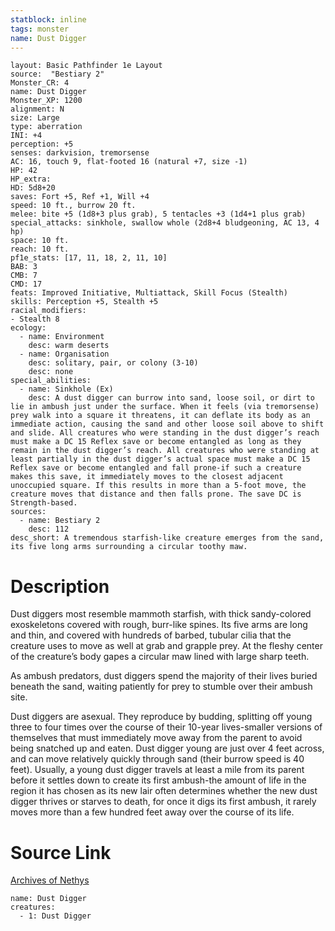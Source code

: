 ```yaml
---
statblock: inline
tags: monster
name: Dust Digger
---
```

```statblock
layout: Basic Pathfinder 1e Layout
source:  "Bestiary 2"
Monster_CR: 4
name: Dust Digger
Monster_XP: 1200
alignment: N
size: Large
type: aberration
INI: +4
perception: +5
senses: darkvision, tremorsense
AC: 16, touch 9, flat-footed 16 (natural +7, size -1)
HP: 42
HP_extra: 
HD: 5d8+20
saves: Fort +5, Ref +1, Will +4
speed: 10 ft., burrow 20 ft.
melee: bite +5 (1d8+3 plus grab), 5 tentacles +3 (1d4+1 plus grab)
special_attacks: sinkhole, swallow whole (2d8+4 bludgeoning, AC 13, 4 hp)
space: 10 ft.
reach: 10 ft.
pf1e_stats: [17, 11, 18, 2, 11, 10]
BAB: 3
CMB: 7
CMD: 17
feats: Improved Initiative, Multiattack, Skill Focus (Stealth)
skills: Perception +5, Stealth +5
racial_modifiers:
- Stealth 8
ecology:
  - name: Environment
    desc: warm deserts
  - name: Organisation
    desc: solitary, pair, or colony (3-10)
    desc: none
special_abilities:
  - name: Sinkhole (Ex)
    desc: A dust digger can burrow into sand, loose soil, or dirt to lie in ambush just under the surface. When it feels (via tremorsense) prey walk into a square it threatens, it can deflate its body as an immediate action, causing the sand and other loose soil above to shift and slide. All creatures who were standing in the dust digger’s reach must make a DC 15 Reflex save or become entangled as long as they remain in the dust digger’s reach. All creatures who were standing at least partially in the dust digger’s actual space must make a DC 15 Reflex save or become entangled and fall prone-if such a creature makes this save, it immediately moves to the closest adjacent unoccupied square. If this results in more than a 5-foot move, the creature moves that distance and then falls prone. The save DC is Strength-based.
sources:
  - name: Bestiary 2
    desc: 112
desc_short: A tremendous starfish-like creature emerges from the sand, its five long arms surrounding a circular toothy maw. 
```
# Description
Dust diggers most resemble mammoth starfish, with thick sandy-colored exoskeletons covered with rough, burr-like spines. Its five arms are long and thin, and covered with hundreds of barbed, tubular cilia that the creature uses to move as well at grab and grapple prey. At the fleshy center of the creature’s body gapes a circular maw lined with large sharp teeth. 

As ambush predators, dust diggers spend the majority of their lives buried beneath the sand, waiting patiently for prey to stumble over their ambush site. 

Dust diggers are asexual. They reproduce by budding, splitting off young three to four times over the course of their 10-year lives-smaller versions of themselves that must immediately move away from the parent to avoid being snatched up and eaten. Dust digger young are just over 4 feet across, and can move relatively quickly through sand (their burrow speed is 40 feet). Usually, a young dust digger travels at least a mile from its parent before it settles down to create its first ambush-the amount of life in the region it has chosen as its new lair often determines whether the new dust digger thrives or starves to death, for once it digs its first ambush, it rarely moves more than a few hundred feet away over the course of its life.
# Source Link
[Archives of Nethys](https://aonprd.com/MonsterDisplay.aspx?ItemName=Dust%20Digger)
```encounter-table
name: Dust Digger
creatures:
  - 1: Dust Digger
```
